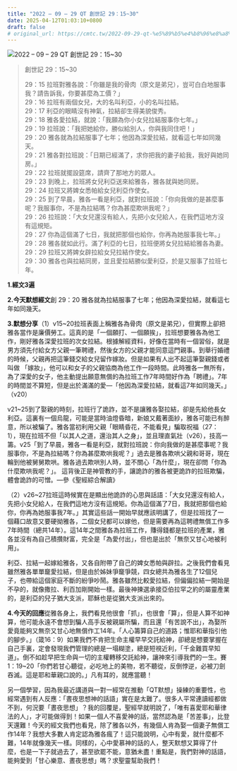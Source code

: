 ```yaml
---
title: "2022 – 09 – 29 QT 創世記 29：15~30"
date: 2025-04-12T01:03:10+0800
draft: false
# original_url: https://cmtc.tw/2022-09-29-qt-%e5%89%b5%e4%b8%96%e8%a8%98-29%ef%bc%9a1530
---
```


![2022 – 09 – 29 QT 創世記 29：15~30](/images/qt.jpg  "2022 – 09 – 29 QT 創世記 29：15~30")

> 創世記 29：15~30
>
> 29：15 拉班對雅各說：「你雖是我的骨肉（原文是弟兄），豈可白白地服事我？請告訴我，你要甚麼為工價？」  
> 29：16 拉班有兩個女兒，大的名叫利亞，小的名叫拉結。  
> 29：17 利亞的眼睛沒有神氣，拉結卻生得美貌俊秀。  
> 29：18 雅各愛拉結，就說：「我願為你小女兒拉結服事你七年。」  
> 29：19 拉班說：「我把她給你，勝似給別人，你與我同住吧！」  
> 29：20 雅各就為拉結服事了七年；他因為深愛拉結，就看這七年如同幾天。  
> 29：21 雅各對拉班說：「日期已經滿了，求你把我的妻子給我，我好與她同房。」  
> 29：22 拉班就擺設筵席，請齊了那地方的眾人。  
> 29：23 到晚上，拉班將女兒利亞送來給雅各，雅各就與她同房。  
> 29：24 拉班又將婢女悉帕給女兒利亞作使女。  
> 29：25 到了早晨，雅各一看是利亞，就對拉班說：「你向我做的是甚麼事呢？我服事你，不是為拉結嗎？你為甚麼欺哄我呢？」  
> 29：26 拉班說：「大女兒還沒有給人，先把小女兒給人，在我們這地方沒有這規矩。  
> 29：27 你為這個滿了七日，我就把那個也給你，你再為她服事我七年。」  
> 29：28 雅各就如此行。滿了利亞的七日，拉班便將女兒拉結給雅各為妻。  
> 29：29 拉班又將婢女辟拉給女兒拉結作使女。  
> 29：30 雅各也與拉結同房，並且愛拉結勝似愛利亞，於是又服事了拉班七年。

**1.經文3遍**

**2.今天默想經文**創 29：20 雅各就為拉結服事了七年；他因為深愛拉結，就看這七年如同幾天。

**3.默想分享**（1）v15~20拉班表面上稱雅各為骨肉（原文是弟兄），但實際上卻把雅各當作是廉價勞工。這真的是「一個願打、一個願挨」，拉班想要雅各為他工作，剛好雅各深愛拉班的次女拉結。根據解經資料，好像在當時有一個習俗，就是男方須先付給女方父親一筆聘禮，然後女方的父親才能同意這門親事。到舉行婚禮的時候，父親再把這筆錢交給女兒留作嫁妝。但是如果有人出不起這筆娶親錢或者叫做 「嫁妝」，他可以和女子的父親協商為他工作一段時間。此時雅各一無所有，為了深愛的女子，他主動提出願意無償的為拉班工作7年時間好作為「聘禮」。7年的時間並不算短，但是出於滿滿的愛—「他因為深愛拉結，就看這7年如同幾天。」（v20）

v21~25到了娶親的時刻，拉班行了詭詐，並不是讓雅各娶拉結，卻是先給他長女利亞。這裏有一個烏龍，可能是當時油燈昏暗，新娘又戴著面紗，雅各可能已有醉意，所以被騙了。雅各當初利用父親「眼睛昏花，不能看見」騙取祝福（27：1），現在拉班不但「以其人之道，還治其人之身」，並且理直氣壯（v26），技高一籌。v25「到了早晨，雅各一看是利亞，就對拉班說：你向我做的是甚麼事呢？我服事你，不是為拉結嗎？你為甚麼欺哄我呢？」過去是雅各欺哄父親和哥哥，現在輪到他被舅舅欺哄。雅各過去欺哄別人時，並不關心「為什麼」，現在卻問「你為什麼欺哄我呢？」。 這背後正是神管教的手，讓詭詐的雅各被更詭詐的拉班欺騙，體會詭詐的可憎。—參《聖經綜合解讀》

（2）v26~27拉班這時候實在是顯出他詭詐的心思與話語：「大女兒還沒有給人，先把小女兒給人，在我們這地方沒有這規矩。你為這個滿了7日，我就把那個也給你，你再為她服事我7年。」其實這些話一開始早就應該明講了，但是拉班找了一個藉口故意又要硬拗雅各，二個女兒都可以嫁他，但是需要再為這聘禮無償工作多7年時間（總共14年）。這14年之間雅各為拉班工作，賺得錢都是拉班的產業，雅各並沒有為自己積攢財富，完全是「為愛付出」，但也是出於「無奈又甘心地被利用」。

利亞、拉結一起嫁給雅各，又各自附帶了自己的婢女悉帕與辟拉。之後我們會看見雖然雅各單單竉愛拉結，但是由於姊妹爭竉爭競，四女總共為雅各生了12個兒子，也帶給這個家庭不斷的紛爭吵鬧。雅各雖然比較愛拉結，但偏偏拉結一開始是不孕的，就像撒拉、利百加剛開始一樣。最後神揀選承接亞伯拉罕之約的屬靈產業的，是利亞的兒子猶大支派，耶穌也是從猶大支派出來的。

**4.今天的回應**從雅各身上，我們看見他很會「抓」，也很會「算」，但是人算不如神算，他可能永遠不會想到騙人高手反被親屬所騙，而且還「有苦說不出」，為娶所愛竟能夠又無奈又甘心地無償作工14年。「人心籌算自己的道路；惟耶和華指引他的腳步。」（箴16：9）如果我們不肯把生命主權早早交託給神，卻總是想要掌握在自己手裏，定會發現我們管理的總是一塌糊塗，總是短視近利，「千金難買早知道」。倒不如趁早把生命與一切的主權轉移交託給神，讓神來引導我們的一生。賽1：19~20「你們若甘心聽從，必吃地上的美物，若不聽從，反倒悖逆，必被刀劍吞滅。這是耶和華親口說的。」凡有耳的，就應當聽！

另一個學習，因為我最近講道與一對一經常在推動「QT默想」操練的重要性，也經常遇到有人反應：「晝夜思想神的話語」實在是太難了。很多人平常連讀經都做不到，何況要「晝夜思想」？我的回覆是，聖經早就明說了，「唯有喜愛耶和華律法的人」，才可能做得到！如果一個人不喜愛神的話，當然認為是「苦差事」，比登天還難！今天的經文我們也看見，除了雅各以外，有幾個人肯為娶一個妻子無償工作14年？我想大多數人肯定認為雅各瘋了！這只能說明，心中有愛，就什麼都不難，14年就像幾天一樣。同樣的，心中愛慕神的話的人，整天默想又算得了什麼，也是一下子就過去了，甚至欲罷不能，意猶未盡！重點是，我們對神的話語，能夠愛到「甘心樂意、晝夜思想」嗎？求聖靈幫助我們！